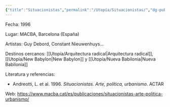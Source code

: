 ```yaml
---
{"title":"Situacionistas","permalink":"/Utopía/Situacionistas/","dg-publish":true,"tags":["gardenEntry"],"dp-home":null,"dgPassFrontmatter":true,"created":"2025-03-18T11:21:12.000+01:00","updated":"2025-06-04T19:37:31.651+02:00"}
---
```


Fecha: 1996

Lugar: MACBA, Barcelona (España)

Artistas: Guy Debord, Constant Nieuwenhuys...

Destinos cercanos: [[Utopía/Arquitectura radical\|Arquitectura radical]], [[Utopía/New Babylon\|New Babylon]] y [[Utopía/Nueva Babilonia\|Nueva Babilonia]]

Literatura y referencias:
- Andreotti, L. et al. 1996. *Situacionistas. Arte, política, urbanismo*. ACTAR

Web: https://www.macba.cat/es/publicaciones/situacionistas-arte-politica-urbanismo/
